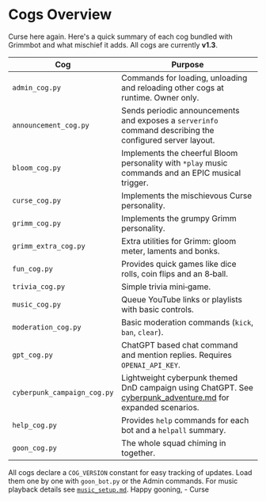 # Cogs Overview

Curse here again. Here's a quick summary of each cog bundled with Grimmbot and
what mischief it adds. All cogs are currently **v1.3**.

| Cog | Purpose |
| --- | ------- |
| `admin_cog.py` | Commands for loading, unloading and reloading other cogs at runtime. Owner only. |
| `announcement_cog.py` | Sends periodic announcements and exposes a `serverinfo` command describing the configured server layout. |
| `bloom_cog.py` | Implements the cheerful Bloom personality with `*play` music commands and an EPIC musical trigger. |
| `curse_cog.py` | Implements the mischievous Curse personality. |
| `grimm_cog.py` | Implements the grumpy Grimm personality. |
| `grimm_extra_cog.py` | Extra utilities for Grimm: gloom meter, laments and bonks. |
| `fun_cog.py` | Provides quick games like dice rolls, coin flips and an 8‑ball. |
| `trivia_cog.py` | Simple trivia mini‑game. |
| `music_cog.py` | Queue YouTube links or playlists with basic controls. |
| `moderation_cog.py` | Basic moderation commands (`kick`, `ban`, `clear`). |
| `gpt_cog.py` | ChatGPT based chat command and mention replies. Requires `OPENAI_API_KEY`. |
| `cyberpunk_campaign_cog.py` | Lightweight cyberpunk themed DnD campaign using ChatGPT. See [cyberpunk_adventure.md](cyberpunk_adventure.md) for expanded scenarios. |
| `help_cog.py` | Provides `help` commands for each bot and a `helpall` summary. |
| `goon_cog.py` | The whole squad chiming in together. |

All cogs declare a `COG_VERSION` constant for easy tracking of updates. Load them one by one with `goon_bot.py` or the Admin commands.
For music playback details see [`music_setup.md`](music_setup.md).
Happy gooning, - Curse
